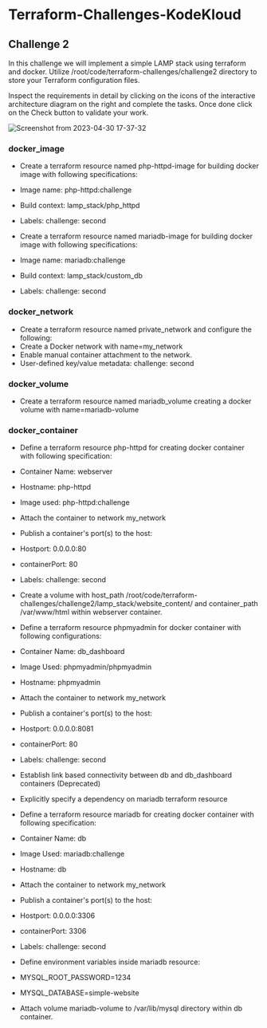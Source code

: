 # Terraform-Challenges-KodeKloud
## Challenge 2
In this challenge we will implement a simple LAMP stack using terraform and docker. Utilize /root/code/terraform-challenges/challenge2 directory to store your Terraform configuration files.

Inspect the requirements in detail by clicking on the icons of the interactive architecture diagram on the right and complete the tasks. Once done click on the Check button to validate your work.

![Screenshot from 2023-04-30 17-37-32](https://user-images.githubusercontent.com/46055709/235359665-ceeb7085-b6c9-4ce0-a6a1-7ea2e4b10165.png)

### docker_image

* Create a terraform resource named php-httpd-image for building docker image with following specifications:
* Image name: php-httpd:challenge
* Build context: lamp_stack/php_httpd
* Labels: challenge: second


* Create a terraform resource named mariadb-image for building docker image with following specifications:
* Image name: mariadb:challenge
* Build context: lamp_stack/custom_db
* Labels: challenge: second

### docker_network

* Create a terraform resource named private_network and configure the following:
* Create a Docker network with name=my_network
* Enable manual container attachment to the network.
* User-defined key/value metadata: challenge: second

### docker_volume

* Create a terraform resource named mariadb_volume creating a docker volume with name=mariadb-volume

### docker_container

* Define a terraform resource php-httpd for creating docker container with following specification:
* Container Name: webserver
* Hostname: php-httpd
* Image used: php-httpd:challenge
* Attach the container to network my_network
* Publish a container's port(s) to the host:
* Hostport: 0.0.0.0:80
* containerPort: 80
* Labels: challenge: second
* Create a volume with host_path /root/code/terraform-challenges/challenge2/lamp_stack/website_content/ and container_path /var/www/html within webserver container.


* Define a terraform resource phpmyadmin for docker container with following configurations:
* Container Name: db_dashboard
* Image Used: phpmyadmin/phpmyadmin
* Hostname: phpmyadmin
* Attach the container to network my_network
* Publish a container's port(s) to the host:
* Hostport: 0.0.0.0:8081
* containerPort: 80
* Labels: challenge: second
* Establish link based connectivity between db and db_dashboard containers (Deprecated)
* Explicitly specify a dependency on mariadb terraform resource


* Define a terraform resource mariadb for creating docker container with following specification:
* Container Name: db
* Image Used: mariadb:challenge
* Hostname: db
* Attach the container to network my_network
* Publish a container's port(s) to the host:
* Hostport: 0.0.0.0:3306
* containerPort: 3306
* Labels: challenge: second
* Define environment variables inside mariadb resource:
* MYSQL_ROOT_PASSWORD=1234
* MYSQL_DATABASE=simple-website
* Attach volume mariadb-volume to /var/lib/mysql directory within db container.
